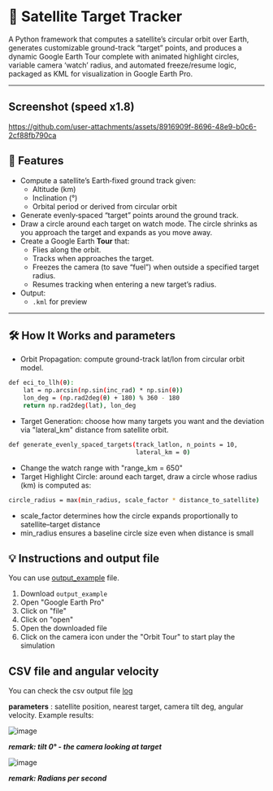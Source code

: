 # :satellite: Satellite Target Tracker 

A Python framework that computes a satellite’s circular orbit over Earth, generates customizable ground-track “target” points, and produces a dynamic Google Earth Tour complete with animated highlight circles, variable camera ‘watch’ radius, and automated freeze/resume logic, packaged as KML for visualization in Google Earth Pro.

---

## Screenshot (speed x1.8)


https://github.com/user-attachments/assets/8916909f-8696-48e9-b0c6-2cf88fb790ca


## 🚀 Features

- Compute a satellite’s Earth‐fixed ground track given:
  - Altitude (km)
  - Inclination (°)
  - Orbital period or derived from circular orbit
- Generate evenly‐spaced “target” points around the ground track.
- Draw a circle around each target on watch mode. The circle shrinks as you approach the target and expands as you move away.
- Create a Google Earth **Tour** that:
  - Flies along the orbit.
  - Tracks when approaches the target.
  - Freezes the camera (to save “fuel”) when outside a specified target radius.
  - Resumes tracking when entering a new target’s radius.
- Output:
  - `.kml` for preview
---

## 🛠️ How It Works and parameters

- Orbit Propagation: compute ground-track lat/lon from circular orbit model.
```bash
def eci_to_llh(θ):
    lat = np.arcsin(np.sin(inc_rad) * np.sin(θ))
    lon_deg = (np.rad2deg(θ) + 180) % 360 - 180
    return np.rad2deg(lat), lon_deg
```

- Target Generation: choose how many targets you want and the deviation via "lateral_km" distance from satellite orbit.
```bash
def generate_evenly_spaced_targets(track_latlon, n_points = 10,
                                   lateral_km = 0)
```

- Change the watch range with "range_km = 650"
- Target Highlight Circle: around each target, draw a circle whose radius (km) is computed as:
```bash
circle_radius = max(min_radius, scale_factor * distance_to_satellite)
```

- scale_factor determines how the circle expands proportionally to satellite–target distance
- min_radius ensures a baseline circle size even when distance is small

## 💡 Instructions and output file

You can use [output_example](https://github.com/LizaChepurko/Target-tracker/blob/main/output_example.kml) file.
1. Download `output_example`
2. Open "Google Earth Pro"
3. Click on "file"
4. Click on "open"
5. Open the downloaded file
6. Click on the camera icon under the "Orbit Tour" to start play the simulation

## CSV file and angular velocity
You can check the csv output file [log](https://github.com/LizaChepurko/Target-tracker/blob/main/log.csv)

**parameters** : satellite position, nearest target, camera tilt deg, angular velocity.
Example results:

![image](https://github.com/user-attachments/assets/69f4106f-53c0-4e40-b4c9-6a5ed133f26f)

***remark: tilt 0° - the camera looking at target***

![image](https://github.com/user-attachments/assets/a52ab6ad-570f-4f64-9ebe-02a1a9bebaea)

***remark: Radians per second***
  



